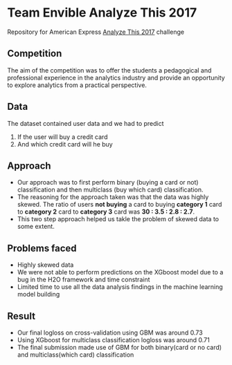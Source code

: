 # Team Envible Analyze This 2017
Repository for American Express [Analyze This 2017](https://in.axpcampus.com/AnalyzeThis/competition.php) challenge
## Competition
The aim of the competition was to offer the students a pedagogical and professional experience in the analytics industry and provide an opportunity to explore analytics from a practical perspective.

## Data
The dataset contained user data and we had to predict
1) If the user will buy a credit card
2) And which credit card will he buy 

## Approach
* Our approach was to first perform binary (buying a card or not) classification and then multiclass (buy which card) classification. 
* The reasoning for the approach taken was that the data was highly skewed. The ratio of users **not buying** a card to buying **category 1** card to **category 2** card to **category 3** card was **30 : 3.5 : 2.8 : 2.7**.
* This two step approach helped us takle the problem of skewed data to some extent.

## Problems faced
* Highly skewed data
* We were not able to perform predictions on the XGboost model due to a bug in the H2O framework and time constraint
* Limited time to use all the data analysis findings in the machine learning model building

## Result
* Our final logloss on cross-validation using GBM was around 0.73
* Using XGboost for multiclass classification logloss was around 0.71
* The final submission made use of GBM for both binary(card or no card) and multiclass(which card) classification